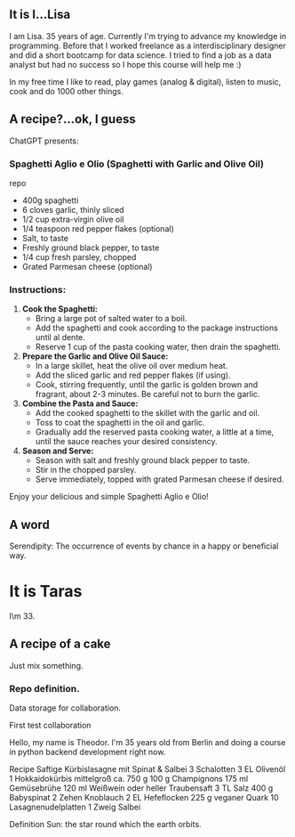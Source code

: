## It is I...Lisa
I am Lisa. 35 years of age.
Currently I'm trying to advance my knowledge in programming. Before that I worked freelance as a interdisciplinary designer and did a short bootcamp for data science. 
I tried to find a job as a data analyst but had no success so I hope this course will help me :)

In my free time I like to read, play games (analog & digital), listen to music, cook and do 1000 other things. 

## A recipe?...ok, I guess
ChatGPT presents:
### Spaghetti Aglio e Olio (Spaghetti with Garlic and Olive Oil)
repo

- 400g spaghetti
- 6 cloves garlic, thinly sliced
- 1/2 cup extra-virgin olive oil
- 1/4 teaspoon red pepper flakes (optional)
- Salt, to taste
- Freshly ground black pepper, to taste
- 1/4 cup fresh parsley, chopped
- Grated Parmesan cheese (optional)

### Instructions:

1. **Cook the Spaghetti:**
    - Bring a large pot of salted water to a boil.
    - Add the spaghetti and cook according to the package instructions until al dente.
    - Reserve 1 cup of the pasta cooking water, then drain the spaghetti.
2. **Prepare the Garlic and Olive Oil Sauce:**
    - In a large skillet, heat the olive oil over medium heat.
    - Add the sliced garlic and red pepper flakes (if using).
    - Cook, stirring frequently, until the garlic is golden brown and fragrant, about 2-3 minutes. Be careful not to burn the garlic.
3. **Combine the Pasta and Sauce:**
    - Add the cooked spaghetti to the skillet with the garlic and oil.
    - Toss to coat the spaghetti in the oil and garlic.
    - Gradually add the reserved pasta cooking water, a little at a time, until the sauce reaches your desired consistency.
4. **Season and Serve:**
    - Season with salt and freshly ground black pepper to taste.
    - Stir in the chopped parsley.
    - Serve immediately, topped with grated Parmesan cheese if desired.

Enjoy your delicious and simple Spaghetti Aglio e Olio!

## A word
Serendipity: The occurrence of events by chance in a happy or beneficial way.

# It is Taras
I\m 33.

## A recipe of a cake
Just mix something.

### Repo definition.
Data storage for collaboration.


First test collaboration

Hello,
my name is Theodor.
I'm 35 years old from Berlin and doing a course in python backend development right now.

Recipe
Saftige Kürbislasagne mit Spinat & Salbei
    3 Schalotten
    3 EL Olivenöl
    1 Hokkaidokürbis mittelgroß ca. 750 g
    100 g Champignons
    175 ml Gemüsebrühe
    120 ml Weißwein oder heller Traubensaft
    3 TL Salz
    400 g Babyspinat
    2 Zehen Knoblauch
    2 EL Hefeflocken
    225 g veganer Quark
    10 Lasagnenudelplatten
    1 Zweig Salbei

Definition
Sun:
the star round which the earth orbits.

